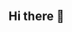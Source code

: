 ## Hi there 👋

<!--

- 🔭 I’m currently working on AI-driven solutions for environmental impact assessment and data analytics projects for DFIs
- 🌱 I’m currently learning advanced machine learning techniques, data visualization, and geospatial data analysis.
- 👯 I’m looking to collaborate on AI, machine learning projects, especially those focused on sustainability, geoscience, and predictive modeling.
- 🤔 I’m looking for help with deepening my knowledge of geostatistics and AI solutions in natural resource exploration.
- 💬 Ask me about AI-powered consulting tools, data analysis for policy decisions, or machine learning for environmental impact assessments.
- 📫 How to reach me: LinkedIn
- 😄 Pronouns: He/Him
- ⚡ Fun fact:  I founded and led Dikanwa Tutoring, an initiative providing tutoring to underserved adult learner, making a positive impact on their educational journeys.
-->
##
